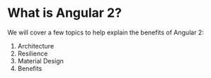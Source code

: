 # What is Angular 2?

We will cover a few topics to help explain the benefits of Angular 2:
1. Architecture
2. Resilience
3. Material Design
4. Benefits


